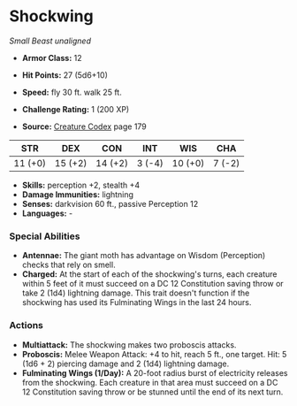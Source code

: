 # Shockwing

*Small* *Beast* *unaligned*

- **Armor Class:** 12
- **Hit Points:** 27 (5d6+10)
- **Speed:** fly 30 ft. walk 25 ft.

- **Challenge Rating:** 1 (200 XP)
- **Source:** [Creature Codex](https://koboldpress.com/kpstore/product/creature-codex-for-5th-edition-dnd) page 179

| STR | DEX | CON | INT | WIS | CHA |
| --- | --- | --- | --- | --- | --- |
| 11 (+0) | 15 (+2) | 14 (+2) | 3 (-4) | 10 (+0) | 7 (-2) |

- **Skills:** perception +2, stealth +4
- **Damage Immunities:** lightning
- **Senses:** darkvision 60 ft., passive Perception 12
- **Languages:** -

### Special Abilities

- **Antennae:** The giant moth has advantage on Wisdom (Perception) checks that rely on smell.
- **Charged:** At the start of each of the shockwing's turns, each creature within 5 feet of it must succeed on a DC 12 Constitution saving throw or take 2 (1d4) lightning damage. This trait doesn't function if the shockwing has used its Fulminating Wings in the last 24 hours.

### Actions

- **Multiattack:** The shockwing makes two proboscis attacks.
- **Proboscis:** Melee Weapon Attack: +4 to hit, reach 5 ft., one target. Hit: 5 (1d6 + 2) piercing damage and 2 (1d4) lightning damage.
- **Fulminating Wings (1/Day):** A 20-foot radius burst of electricity releases from the shockwing. Each creature in that area must succeed on a DC 12 Constitution saving throw or be stunned until the end of its next turn.


